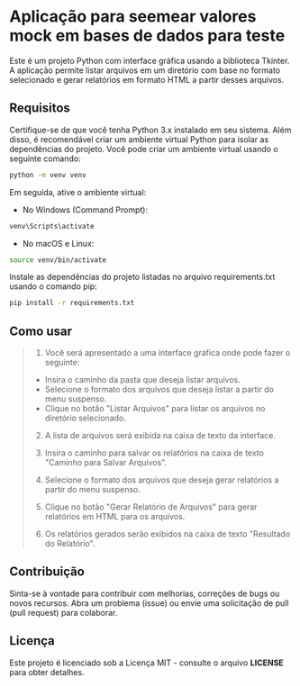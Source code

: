 # Aplicação para seemear valores mock em bases de dados para teste

Este é um projeto Python com interface gráfica usando a biblioteca Tkinter. A aplicação permite listar arquivos em um diretório com base no formato selecionado e gerar relatórios em formato HTML a partir desses arquivos.

## Requisitos

Certifique-se de que você tenha Python 3.x instalado em seu sistema. Além disso, é recomendável criar um ambiente virtual Python para isolar as dependências do projeto. Você pode criar um ambiente virtual usando o seguinte comando:

```bash
python -m venv venv
```

Em seguida, ative o ambiente virtual:

- No Windows (Command Prompt):

```bash
venv\Scripts\activate
```

- No macOS e Linux:

```bash
source venv/bin/activate
```

Instale as dependências do projeto listadas no arquivo requirements.txt usando o comando pip:

```bash
pip install -r requirements.txt
```

## Como usar

> 1. Você será apresentado a uma interface gráfica onde pode fazer o seguinte:
>
> - Insira o caminho da pasta que deseja listar arquivos.
> - Selecione o formato dos arquivos que deseja listar a partir do menu suspenso.
> - Clique no botão "Listar Arquivos" para listar os arquivos no diretório selecionado.
>
> 2. A lista de arquivos será exibida na caixa de texto da interface.
>
> 3. Insira o caminho para salvar os relatórios na caixa de texto "Caminho para Salvar Arquivos".
>
> 4. Selecione o formato dos arquivos que deseja gerar relatórios a partir do menu suspenso.
> 
> 5. Clique no botão "Gerar Relatório de Arquivos" para gerar relatórios em HTML para os arquivos.
>
> 6. Os relatórios gerados serão exibidos na caixa de texto "Resultado do Relatório".

## Contribuição

Sinta-se à vontade para contribuir com melhorias, correções de bugs ou novos recursos. Abra um problema (issue) ou envie uma solicitação de pull (pull request) para colaborar.

## Licença
Este projeto é licenciado sob a Licença MIT - consulte o arquivo **LICENSE** para obter detalhes.

